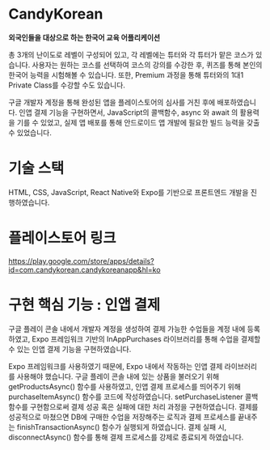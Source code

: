 # CandyKorean
**외국인들을 대상으로 하는 한국어 교육 어플리케이션**

총 3개의 난이도로 레벨이 구성되어 있고, 각 레벨에는 튜터와 각 튜터가 맡은 코스가 있습니다. 사용자는 원하는 코스를 선택하여 코스의 강의를 수강한 후, 퀴즈를 통해 본인의 한국어 능력을 시험해볼 수 있습니다. 또한, Premium 과정을 통해 튜터와의 1대1 Private Class를 수강할 수도 있습니다.

구글 개발자 계정을 통해 완성된 앱을 플레이스토어의 심사를 거친 후에 배포하였습니다. 인앱 결제 기능을 구현하면서, JavaScript의 콜백함수, async 와 await 의 활용력을 기를 수 있었고, 실제 앱 배포를 통해 안드로이드 앱 개발에 필요한 빌드 능력을 갖출 수 있었습니다.

# 기술 스택
HTML, CSS, JavaScript, React Native와 Expo를 기반으로 프론트엔드 개발을 진행하였습니다.

# 플레이스토어 링크
https://play.google.com/store/apps/details?id=com.candykorean.candykoreanapp&hl=ko

# 구현 핵심 기능 : 인앱 결제
구글 플레이 콘솔 내에서 개발자 계정을 생성하여 결제 가능한 수업들을 계정 내에 등록하였고, Expo 프레임워크 기반의 InAppPurchases 라이브러리를 통해 수업을 결제할 수 있는 인앱 결제 기능을 구현하였습니다.

Expo 프레임워크를 사용하였기 때문에, Expo 내에서 작동하는 인앱 결제 라이브러리를 사용해야 했습니다. 구글 플레이 콘솔 내에 있는 상품을 불러오기 위해 getProductsAsync() 함수를 사용하였고, 인앱 결제 프로세스를 띄어주기 위해 purchaseItemAsync() 함수를 코드에 작성하였습니다. setPurchaseListener 콜백함수를 구현함으로써 결제 성공 혹은 실패에 대한 처리 과정을 구현하였습니다. 결제를 성공적으로 마쳤으면 DB에 구매한 수업을 저장해주는 로직과 결제 프로세스를 끝내주는 finishTransactionAsync() 함수가 실행되게 하였습니다. 결제 실패 시, disconnectAsync() 함수를 통해 결제 프로세스를 강제로 종료되게 하였습니다.
